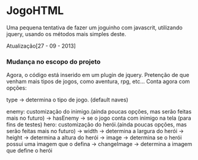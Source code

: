 JogoHTML
========

Uma pequena tentativa de fazer um joguinho com javascrit, utilizando jquery, usando os métodos mais simples deste.


Atualização[27 - 09 - 2013]

<h3>Mudança no escopo do projeto</h3>

Agora, o código está inserido em um plugin de jquery.
Pretenção de que venham mais tipos de jogos, como aventura, rpg, etc...
Conta agora com opções:

type -> determina o tipo de jogo. (default naves)

enemy: customização do inimigo.(ainda poucas opções, mas serão feitas mais no futuro)
      -> hasEnemy -> se o jogo conta com inimigo na tela (para fins de testes)
hero: customização do herói.(ainda poucas opções, mas serão feitas mais no futuro)
      -> width -> determina a largura do herói
      -> height -> determina a altura do herói
      -> image -> determina se o herói possui uma imagem que o defina
      -> changeImage -> determina a imagem que define o herói
